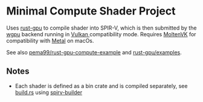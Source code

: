 # Minimal Compute Shader Project

Uses [rust-gpu](https://github.com/EmbarkStudios/rust-gpu/) to compile shader into SPIR-V, which is then submitted by the [wgpu](https://github.com/gfx-rs/wgpu) backend running in [Vulkan
](https://www.vulkan.org/) compatibility mode. Requires [MoltenVK](https://moltengl.com/moltenvk/) for compatibility with [Metal](https://en.wikipedia.org/wiki/Metal_(API)) on macOs.

See also [pema99/rust-gpu-compute-example](https://github.com/pema99/rust-gpu-compute-example) and [rust-gpu/examples](https://github.com/EmbarkStudios/rust-gpu/tree/main/examples).

## Notes

- Each shader is defined as a bin crate and is compiled separately, see [build.rs](./build.rs) using [spirv-builder](https://github.com/EmbarkStudios/rust-gpu/tree/main/crates/spirv-builder)